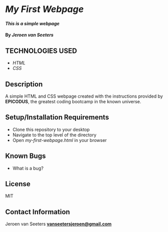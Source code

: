 # _My First Webpage_

#### _This is a simple webpage_

#### By _**Jeroen van Seeters**_

## TECHNOLOGIES USED

* _HTML_
* _CSS_

## Description

A simple HTML and CSS webpage created with the instructions provided by **EPICODUS**, the greatest coding bootcamp in the known universe. 

## Setup/Installation Requirements

* Clone this repository to your desktop
* Navigate to the top level of the directory
* Open _my-first-webpage.html_ in your browser

## Known Bugs

* What is a bug?

## License

MIT

## Contact Information

Jeroen van Seeters **vanseetersjeroen@gmail.com**